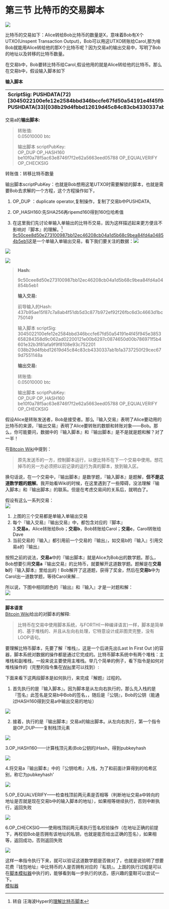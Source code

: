 # 第三节 比特币的交易脚本

![](/assets/import4-3-00.png)

比特币的交易如下：Alice转给Bob比特币的数量是X，意味着Bob有X个UTXO\(Unspent Transaction Output\)，Bob可以用这UTXO转账给Carol,那为啥Bob就能用Alice转给他的那X个比特币呢？因为交易a的输出交易中，写明了Bob的地址以及转移的比特币数量。

在交易b中，Bob要转比特币给Carol,假设他用的就是Alice转给他的比特币。那么在交易b中，假设输入脚本如下

**输入脚本**

| ScriptSig: PUSHDATA\(72\)\[3045022100efe12e2584bbd346bccfe67fd50a54191e4f45f945e3853658284358d9c062ad02200121e00b6297c0874650d00b786971f5b4601e32b3f81afa9f9f8108e93c752201\] PUSHDATA\(33\)\[038b29d4fbbd12619d45c84c83cb4330337ab1b1a3737250f29cec679d7551148a\] |
| :--- |


交易a的**输出脚本:**

> 转账值:  
> 0.05010000 btc
>
> 输出脚本 scriptPubKey:  
> OP\_DUP OP\_HASH160 be10f0a78f5ac63e8746f7f2e62a5663eed05788 OP\_EQUALVERIFY OP\_CHECKSIG

转账值：转移比特币数量

输出脚本scriptPubKey：也就是Bob想用这笔UTXO时需要解锁的脚本，也就是需要Bob去求解的一个方程，这个方程操作如下，

1. OP\_DUP ：duplicate operator,复制操作，复制了交易b中PUSHDATA,
2. OP\_HASH160:先SHA256再ripemd160得到160位哈希值

3. 在这里我们先讨论单输入单输出的比特币交易，因为这样描述起来更方便且不影响对『脚本』的理解。[^1]  
   [9c50cee8d50e273100987bb12ec46208cb04a1d5b68c9bea84fd4a04854b5eb1](https://blockchain.info/zh-cn/tx/9c50cee8d50e273100987bb12ec46208cb04a1d5b68c9bea84fd4a04854b5eb1)这是一个单输入单输出交易，看下我们要关注的数据：![](/assets/import4-3-0.png)

![](/assets/import4-3-2.png)

![](/assets/import4-3-3.png)

> **Hash:**
>
> 9c50cee8d50e273100987bb12ec46208cb04a1d5b68c9bea84fd4a04854b5eb1
>
> **输入交易:**
>
> 前导输入的Hash:  
> 437b95ae15f87c7a8ab4f51db5d3c877b972ef92f26fbc6d3c4663d1bc750149
>
> 输入脚本 scriptSig:  
> 3045022100efe12e2584bbd346bccfe67fd50a54191e4f45f945e3853658284358d9c062ad02200121e00b6297c0874650d00b786971f5b4601e32b3f81afa9f9f8108e93c752201  
> 038b29d4fbbd12619d45c84c83cb4330337ab1b1a3737250f29cec679d7551148a
>
> **输出交易:**
>
> 转账值:  
> 0.05010000 btc
>
> 输出脚本 scriptPubKey:  
> OP\_DUP OP\_HASH160 be10f0a78f5ac63e8746f7f2e62a5663eed05788 OP\_EQUALVERIFY OP\_CHECKSIG

假设Alice是转账发送者，Bob是接受者。那么『输入交易』表明了Alice要动用的比特币的来源，『输出交易』表明了Alice要转账的数额和转账对象——Bob。那么，你可能要问，数据中的『输入脚本』和『输出脚本』是不是就是题和解？对了一半！

在[Bitcoin Wiki](http://www.8btc.com/bitcoin_scripts)中提到：

> 原先发送币的一方，控制脚本运行，以便比特币在下一个交易中使用。想花掉币的另一方必须把以前记录的运行为真的脚本，放到输入区。

换句话说，在一个交易中，『输出脚本』是数学题，『输入脚本』是题解，**但不是这道数学题的题解**。我开始看Wiki的时候，在这里遇到了一些障碍，没法理解『输入脚本』和『输出脚本』的联系。但是在考虑交易间的关系后，就明白了。

假设有这么一系列交易：  
![](/assets/import4-3-10.png)  
1. 上图的三个交易都是单输入单输出交易  
2. 每个『输入交易』『输出交易』中，都包含对应的『脚本』  
3.**交易a**，Alice转账给Bob；**交易b**，Bob转账给Carol；**交易c**，Carol转账给Dave  
4. 当前交易的『输入』都引用前一个交易的『输出』，如交易b的『输入』引用交易a的『输出』

按照之前的说法，**交易a**中的『输出脚本』就是Alice为Bob出的数学题。那么，Bob想要引用**交易a**『输出交易』的比特币，就要解开这道数学题。题解是在**交易b**的『输入脚本』里给出的！Bob解开了这道题，获得了奖金，然后在**交易b**中为Carol出一道数学题，等待Carol来解…

所以说，下图中相同颜色的『输出』和『输入』才是一对题和解：  
![](/assets/import4-3-11.png)

---

**脚本语言**  
[Bitcoin Wiki](http://www.8btc.com/bitcoin_scripts)给出的对脚本的解释:

> 比特币在交易中使用脚本系统，与FORTH\(一种编译语言\)一样，脚本是简单的、基于堆栈的、并且从左向右处理，它特意设计成非图灵完整，没有LOOP语句。

要理解比特币脚本，先要了解『堆栈』，这是一个后进先出\(Last In First Out \)的容器，脚本系统对数据的操作都是通过它完成的。比特币脚本系统中有两个堆栈：主堆栈和副堆栈，一般来说主要使用主堆栈。举几个简单的例子，看下指令是如何对堆栈操作的（完整的指令集在[Wiki](http://www.8btc.com/bitcoin_scripts)里可以找到）:

下面来看下这两段脚本是如何执行，来完成『解题』过程的。

1. 首先执行的是『输入脚本』。因为脚本是从左向右执行的，那么先入栈的是『签名』此签名是交易b中Bob的签名，，随后是『公钥』，Bob的公钥（能通过HASH160得到交易a中输出交易的地址）

![](/assets/import4-3-4.png)

2. 接着，执行的是『输出脚本』交易a的输出脚本。从左向右执行，第一个指令是OP\_DUP——复制栈顶元素

![](/assets/import4-3-5.png)

3.OP\_HASH160——计算栈顶元素(Bob公钥的)Hash，得到pubkeyhash

![](/assets/import4-3-6.png)

4.将交易a『输出脚本』中的『公钥哈希』入栈，为了和前面计算得到的哈希区别，称它为pubkeyhash'

![](/assets/import4-3-7.png)

5.OP\_EQUALVERIFY——检查栈顶前两元素是否相等（判断地址交易a中转向的地址是否就是现在交易b中的输入脚本的地址），如果相等继续执行，否则中断执行，返回失败

![](/assets/import4-3-8.png)

6.OP\_CHECKSIG——使用栈顶前两元素执行签名校验操作（在地址正确的前提下，再校验Bob是否拥有该地址的私钥，也就是能否给出正确的签名），如果相等，返回成功，否则返回失败

![](/assets/import4-3-9.png)

这样一串指令执行下来，就可以验证这道数学题是否做对了，也就是说验明了想要花费『钱包地址』中比特币的人是否拥有对应的『私钥』。上面的执行过程是可以在[脚本模拟器](https://link.zhihu.com/?target=http%3A//webbtc.com/script)中执行的，能够看到每一步执行的状态，感兴趣的童鞋可以尝试一下。  
[模拟器](https://webbtc.com/script)

[^1]: 转自 汪海波Hyper的[理解比特币脚本](http://www.8btc.com/understand-bitcoin-script)

